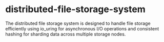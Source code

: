 # distributed-file-storage-system
The distributed file storage system is designed to handle file storage efficiently using io_uring for asynchronous I/O operations and consistent hashing for sharding data across multiple storage nodes.
